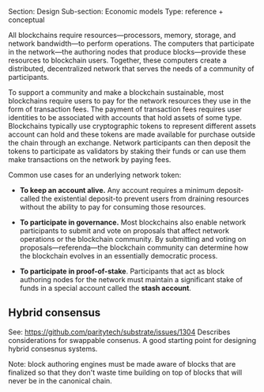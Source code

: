 Section: Design
Sub-section: Economic models
Type: reference + conceptual

All blockchains require resources—processors, memory, storage, and network bandwidth—to perform operations.
The computers that participate in the network—the authoring nodes that produce blocks—provide these resources to blockchain users.
Together, these computers create a distributed, decentralized network that serves the needs of a community of participants.

To support a community and make a blockchain sustainable, most blockchains require users to pay for the network resources they use in the form of transaction fees.
The payment of transaction fees requires user identities to be associated with accounts that hold assets of some type.
Blockchains typically use cryptographic tokens to represent different assets account can hold and these tokens are made available for purchase outside the chain through an exchange.
Network participants can then deposit the tokens to participate as validators by staking their funds or can use them make transactions on the network by paying fees.

Common use cases for an underlying network token:

- **To keep an account alive.** Any account requires a minimum deposit-called the existential deposit-to prevent users from draining resources without the ability to pay for consuming those resources.

- **To participate in governance.** Most blockchains also enable network participants to submit and vote on proposals that affect network operations or the blockchain community.
By submitting and voting on proposals—referenda—the blockchain community can determine how the blockchain evolves in an essentially democratic process.

- **To participate in proof-of-stake**. Participants that act as block authoring nodes for the network must maintain a significant stake of funds in a special account called the **stash account**.

## Hybrid consensus

See: https://github.com/paritytech/substrate/issues/1304
Describes considerations for swappable consenus.
A good starting point for designing hybrid consesnus systems.

Note: block authoring engines must be made aware of blocks that are finalized so that they don't waste time building on top of blocks that will never be in the canonical chain.
